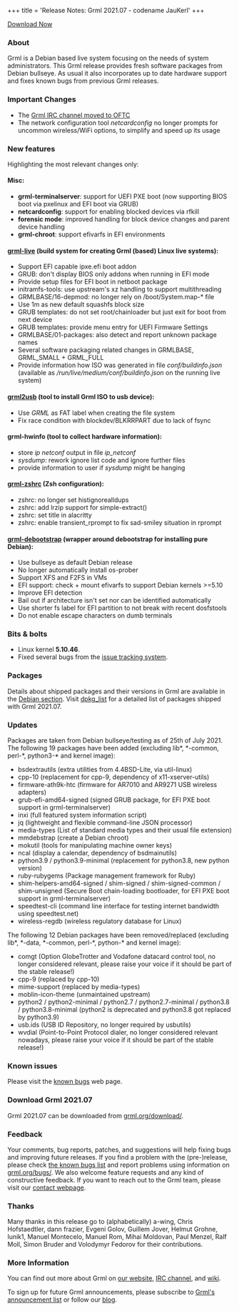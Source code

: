 +++
title = 'Release Notes: Grml 2021.07 - codename JauKerl'
+++

<p><a href="/download/">Download Now</a></p>

<h3>About</h3>

<p>Grml is a Debian based live system focusing on the needs of system administrators.
This Grml release provides fresh software packages from Debian bullseye.
As usual it also incorporates up to date hardware support and fixes known bugs from previous Grml releases.</p>

<h3>Important Changes</h3>

<ul>

<li>The <a href="https://blog.grml.org/archives/405-Grml-IRC-channel-moving-to-OFTC.html">Grml IRC channel moved to OFTC</a>

<li>The network configuration tool <em>netcardconfig</em> no longer prompts for uncommon wireless/WiFi options, to simplify and speed up its usage

</ul>

<h3>New features</h3>

<p>Highlighting the most relevant changes only:</p>

<h4>Misc:</h4>

<ul>
<li><strong>grml-terminalserver</strong>: support for UEFI PXE boot (now supporting BIOS boot via pxelinux and EFI boot via GRUB)
<li><strong>netcardconfig</strong>: support for enabling blocked devices via rfkill
<li><strong>forensic mode</strong>: improved handling for block device changes and parent device handling
<li><strong>grml-chroot</strong>: support efivarfs in EFI environments
</ul>

<h4><a href="/grml-live/">grml-live</a> (build system for creating Grml (based) Linux live systems):</h4>

<ul>
<li>Support EFI capable ipxe.efi boot addon
<li>GRUB: don't display BIOS only addons when running in EFI mode
<li>Provide setup files for EFI boot in netboot package
<li>initramfs-tools: use upstream's xz handling to support multithreading
<li>GRMLBASE/16-depmod: no longer rely on /boot/System.map-* file
<li>Use 1m as new default squashfs block size
<li>GRUB templates: do not set root/chainloader but just exit for boot from next device
<li>GRUB templates: provide menu entry for UEFI Firmware Settings
<li>GRMLBASE/01-packages: also detect and report unknown package names
<li>Several software packaging related changes in GRMLBASE, GRML_SMALL + GRML_FULL
<li>Provide information how ISO was generated in file <em>conf/buildinfo.json</em> (available as <em>/run/live/medium/conf/buildinfo.json</em> on the running live system)
</ul>

<h4><a href="/grml2usb/">grml2usb</a> (tool to install Grml ISO to usb device):</h4>

<ul>
<li>Use <em>GRML</em> as FAT label when creating the file system
<li>Fix race condition with blockdev/BLKRRPART due to lack of fsync
</ul>

<h4>grml-hwinfo (tool to collect hardware information):</h4>

<ul>
<li>store <em>ip netconf</em> output in file <em>ip_netconf</em>
<li><em>sysdump</em>: rework ignore list code and ignore further files
<li>provide information to user if <em>sysdump</em> might be hanging
</ul>

<h4><a href="/zsh/">grml-zshrc</a> (Zsh configuration):</h4>

<ul>
<li>zshrc: no longer set histignorealldups
<li>zshrc: add lrzip support for simple-extract()
<li>zshrc: set title in alacritty
<li>zshrc: enable transient_rprompt to fix sad-smiley situation in rprompt
</ul>

<h4><a href="/grml-debootstrap/">grml-debootstrap</a> (wrapper around debootstrap for installing pure Debian):</h4>

<ul>
<li>Use bullseye as default Debian release
<li>No longer automatically install os-prober
<li>Support XFS and F2FS in VMs
<li>EFI support: check + mount efivarfs to support Debian kernels &gt;=5.10
<li>Improve EFI detection
<li>Bail out if architecture isn't set nor can be identified automatically
<li>Use shorter fs label for EFI partition to not break with recent dosfstools
<li>Do not enable escape characters on dumb terminals
</ul>

<h3>Bits &amp; bolts</h3>

<ul>
<li>Linux kernel <b>5.10.46</b>.</li>
<li>Fixed several bugs from the <a href="https://github.com/grml/grml/issues/">issue tracking system</a>.</li>
</ul>

<h3>Packages</h3>

<p>Details about shipped packages and their versions in Grml are
available in the <a href="/files/#debian">Debian section</a>. Visit
<a href="/files/grml64-full_2021.07/dpkg.list">dpkg_list</a> for a
detailed list of packages shipped with Grml 2021.07.</p>

<h3>Updates</h3>

<p>Packages are taken from Debian bullseye/testing as of 25th of July 2021.
The following 19 packages have been added (excluding lib*, *-common, perl-*, python3-* and kernel image):</p>

<ul>
<li>bsdextrautils (extra utilities from 4.4BSD-Lite, via util-linux)
<li>cpp-10 (replacement for cpp-9, dependency of x11-xserver-utils)
<li>firmware-ath9k-htc (firmware for AR7010 and AR9271 USB wireless adapters)
<li>grub-efi-amd64-signed (signed GRUB package, for EFI PXE boot support in grml-terminalserver)
<li>inxi (full featured system information script)
<li>jq (lightweight and flexible command-line JSON processor)
<li>media-types (List of standard media types and their usual file extension)
<li>mmdebstrap (create a Debian chroot)
<li>mokutil (tools for manipulating machine owner keys)
<li>ncal (display a calendar, dependency of bsdmainutils)
<li>python3.9 / python3.9-minimal (replacement for python3.8, new python version)
<li>ruby-rubygems (Package management framework for Ruby)
<li>shim-helpers-amd64-signed / shim-signed / shim-signed-common / shim-unsigned (Secure Boot chain-loading bootloader, for EFI PXE boot support in grml-terminalserver)
<li>speedtest-cli (command line interface for testing internet bandwidth using speedtest.net)
<li>wireless-regdb (wireless regulatory database for Linux)
</ul>

<p>The following 12 Debian packages have been removed/replaced (excluding lib*, *-data, *-common, perl-*, python-* and kernel image):</p>

<ul>
<li>comgt (Option GlobeTrotter and Vodafone datacard control tool, no longer considered relevant, please raise your voice if it should be part of the stable release!)
<li>cpp-9 (replaced by cpp-10)
<li>mime-support (replaced by media-types)
<li>moblin-icon-theme (unmaintained upstream)
<li>python2 / python2-minimal / python2.7 / python2.7-minimal / python3.8 / python3.8-minimal (python2 is deprecated and python3.8 got replaced by python3.9)
<li>usb.ids (USB ID Repository, no longer required by usbutils)
<li>wvdial (Point-to-Point Protocol dialer, no longer considered relevant nowadays, please raise your voice if it should be part of the stable release!)
</ul>

<h3>Known issues</h3>

<p>Please visit the <a href="/bugs/known/">known bugs</a> web page.</p>

<h3>Download Grml 2021.07</h3>

<p>Grml 2021.07 can be downloaded from
<a href="/download/">grml.org/download/</a>.</p>

<h3>Feedback</h3>

<p>Your comments, bug reports, patches, and suggestions will help fixing bugs and improving future releases.
If you find a problem with the (pre-)release, please check <a href="/bugs/known/">the known bugs list</a> and report problems using information on <a href="/bugs/">grml.org/bugs/</a>.
We also welcome feature requests and any kind of constructive feedback.
If you want to reach out to the Grml team, please visit our <a href="/contact/">contact webpage</a>.</p>

<h3 id="thanks">Thanks</h3>

<p>Many thanks in this release go to (alphabetically)
a-wing,
Chris Hofstaedtler,
dann frazier,
Evgeni Golov,
Guillem Jover,
Helmut Grohne,
lunik1,
Manuel Montecelo,
Manuel Rom,
Mihai Moldovan,
Paul Menzel,
Ralf Moll,
Simon Bruder and
Volodymyr Fedorov
for their contributions.</p>

<h3>More Information</h3>

<p>You can find out more about Grml on <a href="/">our website</a>, <a href="/contact/#irc">IRC channel</a>, and <a href="https://github.com/grml/grml/wiki">wiki</a>.
<p>To sign up for future Grml announcements, please subscribe to <a href="http://ml.grml.org/postorius/lists/grml-announce.ml.grml.org">Grml's announcement list</a> or follow our <a href="https://blog.grml.org/">blog</a>.</p>
